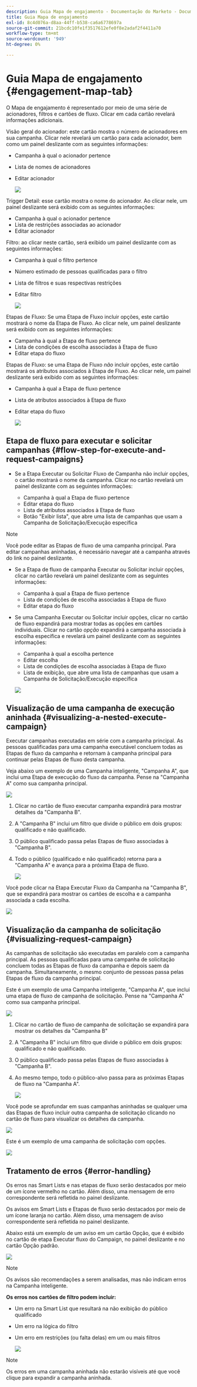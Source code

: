 ```yaml
---
description: Guia Mapa de engajamento - Documentação do Marketo - Documentação do produto
title: Guia Mapa de engajamento
exl-id: 8c4d076a-d8aa-44ff-b538-ca6a6778697a
source-git-commit: 21bcdc10fe1f3517612efe0f8e2adaf2f4411a70
workflow-type: tm+mt
source-wordcount: '949'
ht-degree: 0%

---
```


# Guia Mapa de engajamento {#engagement-map-tab}

O Mapa de engajamento é representado por meio de uma série de acionadores, filtros e cartões de fluxo. Clicar em cada cartão revelará informações adicionais.

Visão geral do acionador: este cartão mostra o número de acionadores em sua campanha. Clicar nele revelará um cartão para cada acionador, bem como um painel deslizante com as seguintes informações:

* Campanha à qual o acionador pertence
* Lista de nomes de acionadores
* Editar acionador

  ![](assets/engagement-map-tab-1.png)

Trigger Detail: esse cartão mostra o nome do acionador. Ao clicar nele, um painel deslizante será exibido com as seguintes informações:

* Campanha à qual o acionador pertence
* Lista de restrições associadas ao acionador
* Editar acionador

Filtro: ao clicar neste cartão, será exibido um painel deslizante com as seguintes informações:

* Campanha à qual o filtro pertence
* Número estimado de pessoas qualificadas para o filtro
* Lista de filtros e suas respectivas restrições
* Editar filtro

  ![](assets/engagement-map-tab-3.png)

Etapas de Fluxo: Se uma Etapa de Fluxo incluir opções, este cartão mostrará o nome da Etapa de Fluxo. Ao clicar nele, um painel deslizante será exibido com as seguintes informações:

* Campanha à qual a Etapa de fluxo pertence
* Lista de condições de escolha associadas à Etapa de fluxo
* Editar etapa do fluxo

Etapas de Fluxo: se uma Etapa de Fluxo _não_ incluir opções, este cartão mostrará os atributos associados à Etapa de Fluxo. Ao clicar nele, um painel deslizante será exibido com as seguintes informações:

* Campanha à qual a Etapa de fluxo pertence
* Lista de atributos associados à Etapa de fluxo
* Editar etapa do fluxo

  ![](assets/engagement-map-tab-5.png)

## Etapa de fluxo para executar e solicitar campanhas {#flow-step-for-execute-and-request-campaigns}

* Se a Etapa Executar ou Solicitar Fluxo de Campanha não incluir opções, o cartão mostrará o nome da campanha. Clicar no cartão revelará um painel deslizante com as seguintes informações:

   * Campanha à qual a Etapa de fluxo pertence
   * Editar etapa do fluxo
   * Lista de atributos associados à Etapa de fluxo
   * Botão &quot;Exibir lista&quot;, que abre uma lista de campanhas que usam a Campanha de Solicitação/Execução específica

>[!NOTE]
>
>Você pode editar as Etapas de fluxo de uma campanha principal. Para editar campanhas aninhadas, é necessário navegar até a campanha através do link no painel deslizante.

* Se a Etapa de fluxo de campanha Executar ou Solicitar incluir opções, clicar no cartão revelará um painel deslizante com as seguintes informações:

   * Campanha à qual a Etapa de fluxo pertence
   * Lista de condições de escolha associadas à Etapa de fluxo
   * Editar etapa do fluxo

* Se uma Campanha Executar ou Solicitar incluir opções, clicar no cartão de fluxo expandirá para mostrar todas as opções em cartões individuais. Clicar no cartão _opção_ expandirá a campanha associada à escolha específica e revelará um painel deslizante com as seguintes informações:

   * Campanha à qual a escolha pertence
   * Editar escolha
   * Lista de condições de escolha associadas à Etapa de fluxo
   * Lista de exibição, que abre uma lista de campanhas que usam a Campanha de Solicitação/Execução específica

  ![](assets/engagement-map-tab-10.png)

## Visualização de uma campanha de execução aninhada {#visualizing-a-nested-execute-campaign}

Executar campanhas executadas em série com a campanha principal. As pessoas qualificadas para uma campanha executável concluem todas as Etapas de fluxo da campanha e retornam à campanha principal para continuar pelas Etapas de fluxo desta campanha.

Veja abaixo um exemplo de uma Campanha inteligente, &quot;Campanha A&quot;, que inclui uma Etapa de execução do fluxo da campanha. Pense na &quot;Campanha A&quot; como sua campanha principal.

![](assets/engagement-map-tab-11.png)

1. Clicar no cartão de fluxo executar campanha expandirá para mostrar detalhes da &quot;Campanha B&quot;.
1. A &quot;Campanha B&quot; inclui um filtro que divide o público em dois grupos: qualificado e não qualificado.
1. O público qualificado passa pelas Etapas de fluxo associadas à &quot;Campanha B&quot;.
1. Todo o público (qualificado e não qualificado) retorna para a &quot;Campanha A&quot; e avança para a próxima Etapa de fluxo.

   ![](assets/engagement-map-tab-12.png)

Você pode clicar na Etapa Executar Fluxo da Campanha na &quot;Campanha B&quot;, que se expandirá para mostrar os cartões de escolha e a campanha associada a cada escolha.

![](assets/engagement-map-tab-13.png)

## Visualização da campanha de solicitação {#visualizing-request-campaign}

As campanhas de solicitação são executadas em paralelo com a campanha principal. As pessoas qualificadas para uma campanha de solicitação concluem todas as Etapas de fluxo da campanha e depois saem da campanha. Simultaneamente, o mesmo conjunto de pessoas passa pelas Etapas de fluxo da campanha principal.

Este é um exemplo de uma Campanha inteligente, &quot;Campanha A&quot;, que inclui uma etapa de fluxo de campanha de solicitação. Pense na &quot;Campanha A&quot; como sua campanha principal.

![](assets/engagement-map-tab-14.png)

1. Clicar no cartão de fluxo de campanha de solicitação se expandirá para mostrar os detalhes da &quot;Campanha B&quot;
1. A &quot;Campanha B&quot; inclui um filtro que divide o público em dois grupos: qualificado e não qualificado.
1. O público qualificado passa pelas Etapas de fluxo associadas à &quot;Campanha B&quot;.
1. Ao mesmo tempo, todo o público-alvo passa para as próximas Etapas de fluxo na &quot;Campanha A&quot;.

   ![](assets/engagement-map-tab-15.png)

Você pode se aprofundar em suas campanhas aninhadas se qualquer uma das Etapas de fluxo incluir outra campanha de solicitação clicando no cartão de fluxo para visualizar os detalhes da campanha.

![](assets/engagement-map-tab-16.png)

Este é um exemplo de uma campanha de solicitação com opções.

![](assets/engagement-map-tab-17.png)

## Tratamento de erros {#error-handling}

Os erros nas Smart Lists e nas etapas de fluxo serão destacados por meio de um ícone vermelho no cartão. Além disso, uma mensagem de erro correspondente será refletida no painel deslizante.

Os avisos em Smart Lists e Etapas de fluxo serão destacados por meio de um ícone laranja no cartão. Além disso, uma mensagem de aviso correspondente será refletida no painel deslizante.

Abaixo está um exemplo de um aviso em um cartão Opção, que é exibido no cartão de etapa Executar fluxo do Campaign, no painel deslizante e no cartão Opção padrão.

![](assets/engagement-map-tab-18.png)

>[!NOTE]
>
>Os avisos são recomendações a serem analisadas, mas não indicam erros na Campanha inteligente.

**Os erros nos cartões de filtro podem incluir:**

* Um erro na Smart List que resultará na não exibição do público qualificado

* Um erro na lógica do filtro

* Um erro em restrições (ou falta delas) em um ou mais filtros

  ![](assets/engagement-map-tab-20.png)

>[!NOTE]
>
>Os erros em uma campanha aninhada não estarão visíveis até que você clique para expandir a campanha aninhada.

